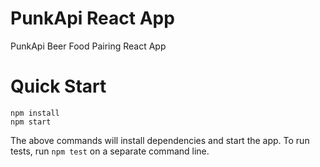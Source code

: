 # PunkApi React App

PunkApi Beer Food Pairing React App

# Quick Start

```
npm install
npm start
```

The above commands will install dependencies and start the app. To run tests, run `npm test` on a separate command line.
